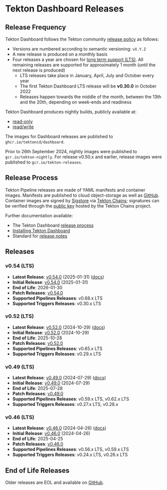 # Tekton Dashboard Releases

## Release Frequency

Tekton Dashboard follows the Tekton community [release policy][release-policy]
as follows:

- Versions are numbered according to semantic versioning: `vX.Y.Z`
- A new release is produced on a monthly basis
- Four releases a year are chosen for [long term support (LTS)](https://github.com/tektoncd/community/blob/main/releases.md#support-policy).
  All remaining releases are supported for approximately 1 month (until the next
  release is produced)
    - LTS releases take place in January, April, July and October every year
    - The first Tekton Dashboard LTS release will be **v0.30.0** in October 2022
    - Releases happen towards the middle of the month, between the 13th and the
      20th, depending on week-ends and readiness

Tekton Dashboard produces nightly builds, publicly available at:
- [read-only](https://storage.googleapis.com/tekton-releases-nightly/dashboard/latest/release.yaml)
- [read/write](https://storage.googleapis.com/tekton-releases-nightly/dashboard/latest/release-full.yaml)

The images for Dashboard releases are published to `ghcr.io/tektoncd/dashboard`.

Prior to 26th September 2024, nightly images were published to `gcr.io/tekton-nightly`.
For release v0.50.x and earlier, release images were published to `gcr.io/tekton-releases`.

## Release Process

Tekton Pipeline releases are made of YAML manifests and container images.
Manifests are published to cloud object-storage as well as
[GitHub][tekton-dashboard-releases]. Container images are signed by
[Sigstore][sigstore] via [Tekton Chains][tekton-chains]; signatures can be
verified through the [public key][chains-public-key] hosted by the Tekton Chains
project.

Further documentation available:

- The Tekton Dashboard [release process][release-docs]
- [Installing Tekton Dashboard][dashboard-installation]
- Standard for [release notes][release-notes-standards]

## Releases

### v0.54 (LTS)

- **Latest Release**: [v0.54.0][v0-54-0] (2025-01-31) ([docs][v0-54-0-docs])
- **Initial Release**: [v0.54.0][v0-54-0] (2025-01-31)
- **End of Life**: 2026-01-30
- **Patch Releases**: [v0.54.0][v0-54-0]
- **Supported Pipelines Releases**: v0.68.x LTS
- **Supported Triggers Releases**: v0.30.x LTS

### v0.52 (LTS)

- **Latest Release**: [v0.52.0][v0-52-0] (2024-10-29) ([docs][v0-52-0-docs])
- **Initial Release**: [v0.52.0][v0-52-0] (2024-10-29)
- **End of Life**: 2025-10-28
- **Patch Releases**: [v0.52.0][v0-52-0]
- **Supported Pipelines Releases**: v0.65.x LTS
- **Supported Triggers Releases**: v0.29.x LTS

### v0.49 (LTS)

- **Latest Release**: [v0.49.0][v0-49-0] (2024-07-29) ([docs][v0-49-0-docs])
- **Initial Release**: [v0.49.0][v0-49-0] (2024-07-29)
- **End of Life**: 2025-07-28
- **Patch Releases**: [v0.49.0][v0-49-0]
- **Supported Pipelines Releases**: v0.59.x LTS, v0.62.x LTS
- **Supported Triggers Releases**: v0.27.x LTS, v0.28.x

### v0.46 (LTS)

- **Latest Release**: [v0.46.0][v0-46-0] (2024-04-26) ([docs][v0-46-0-docs])
- **Initial Release**: [v0.46.0][v0-46-0] (2024-04-26)
- **End of Life**: 2025-04-25
- **Patch Releases**: [v0.46.0][v0-46-0]
- **Supported Pipelines Releases**: v0.56.x LTS, v0.59.x LTS
- **Supported Triggers Releases**: v0.24.x LTS, v0.26.x LTS

## End of Life Releases

Older releases are EOL and available on [GitHub][tekton-dashboard-releases].


[release-policy]: https://github.com/tektoncd/community/blob/main/releases.md
[sigstore]: https://sigstore.dev
[tekton-chains]: https://github.com/tektoncd/chains
[tekton-dashboard-releases]: https://github.com/tektoncd/dashboard/releases
[chains-public-key]: https://github.com/tektoncd/chains/blob/main/tekton.pub
[release-docs]: tekton
[dashboard-installation]: docs/install.md
[release-notes-standards]:
    https://github.com/tektoncd/community/blob/main/standards.md#release-notes

[v0-54-0]: https://github.com/tektoncd/dashboard/releases/tag/v0.54.0
[v0-52-0]: https://github.com/tektoncd/dashboard/releases/tag/v0.52.0
[v0-49-0]: https://github.com/tektoncd/dashboard/releases/tag/v0.49.0
[v0-46-0]: https://github.com/tektoncd/dashboard/releases/tag/v0.46.0

[v0-54-0-docs]: https://github.com/tektoncd/dashboard/tree/v0.54.0/docs#tekton-dashboard
[v0-52-0-docs]: https://github.com/tektoncd/dashboard/tree/v0.52.0/docs#tekton-dashboard
[v0-49-0-docs]: https://github.com/tektoncd/dashboard/tree/v0.49.0/docs#tekton-dashboard
[v0-46-0-docs]: https://github.com/tektoncd/dashboard/tree/v0.46.0/docs#tekton-dashboard
